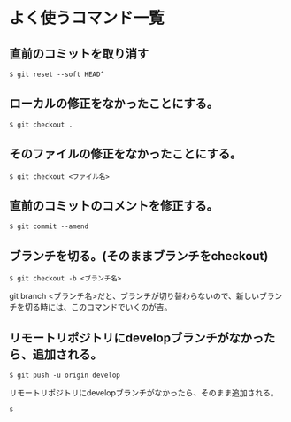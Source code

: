 # よく使うコマンド一覧
## 直前のコミットを取り消す
```
$ git reset --soft HEAD^
```
## ローカルの修正をなかったことにする。
```
$ git checkout .
```
## そのファイルの修正をなかったことにする。
```
$ git checkout <ファイル名>
```
## 直前のコミットのコメントを修正する。
```
$ git commit --amend
```
## ブランチを切る。(そのままブランチをcheckout)
```
$ git checkout -b <ブランチ名>
```
git branch <ブランチ名>だと、ブランチが切り替わらないので、新しいブランチを切る時には、このコマンドでいくのが吉。

## リモートリポジトリにdevelopブランチがなかったら、追加される。
```
$ git push -u origin develop
```
リモートリポジトリにdevelopブランチがなかったら、そのまま追加される。

```
$
```
